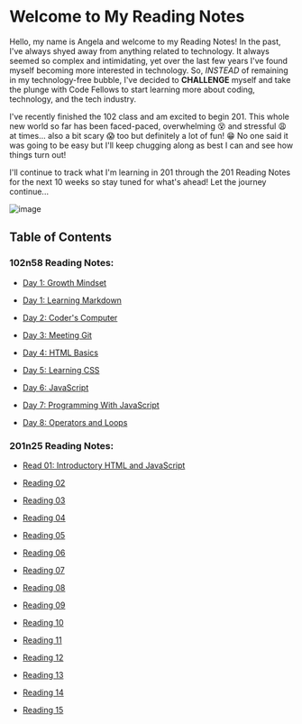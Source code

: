 # Welcome to My Reading Notes

Hello, my name is Angela and welcome to my Reading Notes! In the past, I've always shyed away from anything related to technology. It always seemed so complex and intimidating, yet over the last few years I've found myself becoming more interested in technology. So, *INSTEAD* of remaining in my technology-free bubble, I've decided to **CHALLENGE** myself and take the plunge with Code Fellows to start learning more about coding, technology, and the tech industry.

I've recently finished the 102 class and am excited to begin 201. This whole new world so far has been faced-paced, overwhelming :dizzy_face: and stressful :weary: at times... also a bit scary :scream: too but definitely a lot of fun! :grin: No one said it was going to be easy but I'll keep chugging along as best I can and see how things turn out!

I'll continue to track what I'm learning in 201 through the 201 Reading Notes for the next 10 weeks so stay tuned for what's ahead! Let the journey continue...

![image](https://wisdomquotes.b-cdn.net/wp-content/uploads/learning-quotes-learning-is-a-treasure-that-will-follow-its-owner-everywhere-chinese-proverb-wisdom-quotes-1.jpg)

## Table of Contents
### 102n58 Reading Notes:
+ [Day 1: Growth Mindset](d1-growth-mindset.md)

+ [Day 1: Learning Markdown](d1-learning-markdown.md)

+ [Day 2: Coder's Computer](d2-coders-computer.md)

+ [Day 3: Meeting Git](d3-meeting-git.md)

+ [Day 4: HTML Basics](d4-html-basics.md)

+ [Day 5: Learning CSS](d5-learning-css.md)

+ [Day 6: JavaScript](d6-JavaScript.md)

+ [Day 7: Programming With JavaScript](d7-programming-with-js.md)

+ [Day 8: Operators and Loops](d8-operators-and-loops.md)

### 201n25 Reading Notes:
+ [Read 01: Introductory HTML and JavaScript](class-01.md)

+ [Reading 02]()

+ [Reading 03]()

+ [Reading 04]()

+ [Reading 05]()

+ [Reading 06]()

+ [Reading 07]()

+ [Reading 08]()

+ [Reading 09]()

+ [Reading 10]()

+ [Reading 11]()

+ [Reading 12]()

+ [Reading 13]()

+ [Reading 14]()

+ [Reading 15]()